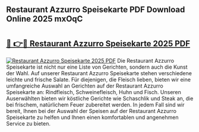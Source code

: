 ## Restaurant Azzurro Speisekarte PDF Download Online 2025 mxOqC

# <h2><a href="http://gcds4v.nevu.top/?p=Restaurant+Azzurro+Speisekarte">🔗 👉🔴 Restaurant Azzurro Speisekarte 2025 PDF</a></h2>

[![Restaurant Azzurro Speisekarte 2025 PDF](https://i.imgur.com/dBaPXMq.png)](http://gcds4v.nevu.top/?p=Restaurant+Azzurro+Speisekarte)
Die Restaurant Azzurro Speisekarte ist nicht nur eine Liste von Gerichten, sondern auch die Kunst der Wahl. Auf unserer Restaurant Azzurro Speisekarte stehen verschiedene leichte und frische Salate. Für diejenigen, die Fleisch lieben, bieten wir eine umfangreiche Auswahl an Gerichten auf der Restaurant Azzurro Speisekarte an: Rindfleisch, Schweinefleisch, Huhn und Fisch. Unseren Auserwählten bieten wir köstliche Gerichte wie Schaschlik und Steak an, die bei frischem, natürlichem Feuer zubereitet werden. In jedem Fall sind wir bereit, Ihnen bei der Auswahl der Speisen auf der Restaurant Azzurro Speisekarte zu helfen und Ihnen einen komfortablen und angenehmen Service zu bieten.
